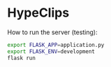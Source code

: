 # HypeClips

How to run the server (testing):
```bash
export FLASK_APP=application.py
export FLASK_ENV=development
flask run
```